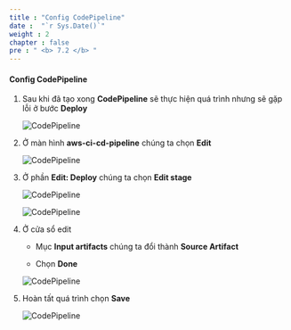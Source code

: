```yaml
---
title : "Config CodePipeline"
date :  "`r Sys.Date()`" 
weight : 2
chapter : false
pre : " <b> 7.2 </b> "
---
```


#### Config CodePipeline

1. Sau khi đã tạo xong **CodePipeline** sẽ thực hiện quá trình nhưng sẽ gặp lỗi ở bước **Deploy**

    ![CodePipeline](/aws-fcj-workshop-001/-workshop-001/-workshop-001/-workshop-001/-workchop-001j-workshop-001/7-CodePipeline/7.png)

2. Ở màn hình **aws-ci-cd-pipeline** chúng ta chọn **Edit**

    ![CodePipeline](/aws-fcj-workshop-001/-workshop-001/-workshop-001/-workshop-001/-workchop-001j-workshop-001/7-CodePipeline/8.png)

3. Ở phần **Edit: Deploy** chúng ta chọn **Edit stage**

    ![CodePipeline](/aws-fcj-workshop-001/-workshop-001/-workshop-001/-workshop-001/-workchop-001j-workshop-001/7-CodePipeline/9.png)

    ![CodePipeline](/aws-fcj-workshop-001/-workshop-001/-workshop-001/-workshop-001/-workchop-001j-workshop-001/7-CodePipeline/10.png)

4. Ở cửa sổ edit

    - Mục **Input artifacts** chúng ta đổi thành **Source Artifact**

    - Chọn **Done**

    ![CodePipeline](/aws-fcj-workshop-001/-workshop-001/-workshop-001/-workshop-001/-workchop-001j-workshop-001/7-CodePipeline/11.png)

5. Hoàn tất quá trình chọn **Save**

    ![CodePipeline](/aws-fcj-workshop-001/-workshop-001/-workshop-001/-workshop-001/-workchop-001j-workshop-001/7-CodePipeline/12.png)